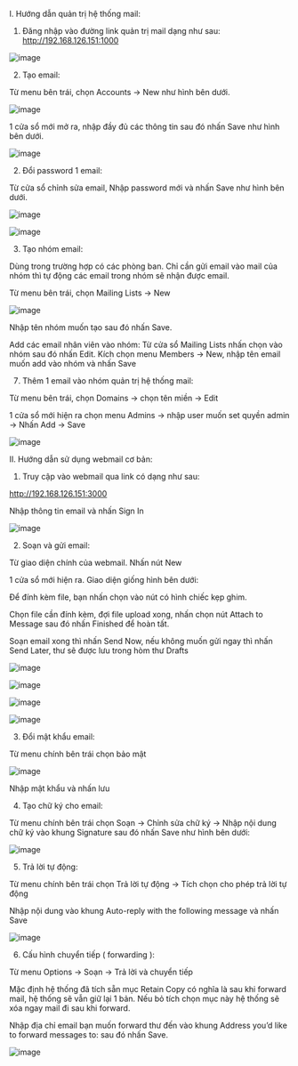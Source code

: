 I. Hướng dẫn quản trị hệ thống mail:
 
1. Đăng nhập vào đường link quản trị mail dạng như sau:
http://192.168.126.151:1000

![image](https://user-images.githubusercontent.com/97047640/175893209-bcf14871-9583-4267-9d87-148b1ffd193c.png)

2. Tạo email:

Từ menu bên trái, chọn Accounts → New như hình bên dưới.

![image](https://user-images.githubusercontent.com/97047640/175893254-848f6639-bc36-4c8d-9840-fd53225c33d5.png)

1 cửa sổ mới mở ra, nhập đầy đủ các thông tin sau đó nhấn Save như hình bên dưới.

![image](https://user-images.githubusercontent.com/97047640/175893419-373bfec4-4b98-46af-acfc-216ea49b03e9.png)

2. Đổi password 1 email:

Từ cửa sổ chỉnh sửa email, Nhập password mới và nhấn Save như hình bên dưới.

![image](https://user-images.githubusercontent.com/97047640/175894125-6bda6f4d-e17e-4be9-8d4b-1d0c3fdef56b.png)

![image](https://user-images.githubusercontent.com/97047640/175894183-d8096b53-91cb-4444-b76d-c3687462d225.png)


3. Tạo nhóm email:

Dùng trong trường hợp có các phòng ban. Chỉ cần gửi email vào mail của nhóm thì tự động các email trong nhóm sẽ nhận được email.

Từ menu bên trái, chọn Mailing Lists → New

![image](https://user-images.githubusercontent.com/97047640/175894265-ee251e4e-9d32-4920-a58e-022bc8130a0d.png)

Nhập tên nhóm muốn tạo sau đó nhấn Save.

Add các email nhân viên vào nhóm: Từ cửa sổ Mailing Lists nhấn chọn vào nhóm sau đó nhấn Edit. Kích chọn menu Members → New, nhập tên email muốn add vào nhóm và nhấn Save

7. Thêm 1 email vào nhóm quản trị hệ thống mail:

Từ menu bên trái, chọn Domains → chọn tên miền → Edit

1 cửa sổ mới hiện ra chọn menu Admins → nhập user muốn set quyền admin → Nhấn Add → Save

![image](https://user-images.githubusercontent.com/97047640/175894432-754c8b59-5cfb-43a3-bf68-ee7710c34bc8.png)

II. Hướng dẫn sử dụng webmail cơ bản:

1. Truy cập vào webmail qua link có dạng như sau:

http://192.168.126.151:3000

Nhập thông tin email và nhấn Sign In

![image](https://user-images.githubusercontent.com/97047640/175896294-bb97ac4a-ebe9-4ada-b25f-c732fdd8ff5e.png)

2. Soạn và gửi email:

Từ giao diện chính của webmail. Nhấn nút New

1 cửa sổ mới hiện ra. Giao diện giống hình bên dưới:

Để đính kèm file, bạn nhấn chọn vào nút có hình chiếc kẹp ghim.

Chọn file cần đính kèm, đợi file upload xong, nhấn chọn nút Attach to Message sau đó nhấn Finished để hoàn tất.

Soạn email xong thì nhấn Send Now, nếu không muốn gửi ngay thì nhấn Send Later, thư sẽ được lưu trong hòm thư Drafts

![image](https://user-images.githubusercontent.com/97047640/175897111-552165e1-d021-4de1-88c5-a6e0756fa1b0.png)

![image](https://user-images.githubusercontent.com/97047640/175897180-45fcc48c-6f1b-4976-a99e-b18cd0f91d55.png)

![image](https://user-images.githubusercontent.com/97047640/175897273-08415eba-5ac9-42fe-b072-9426a2ea040a.png)

![image](https://user-images.githubusercontent.com/97047640/175897460-716c83cb-ff46-4c7b-98db-2376fc009ea0.png)

3. Đổi mật khẩu email:

Từ menu chính bên trái chọn bảo mật

![image](https://user-images.githubusercontent.com/97047640/175897712-8982ae75-0bcd-4db9-8179-908ef43d0728.png)

Nhập mật khẩu và nhấn lưu

4. Tạo chữ ký cho email:

Từ menu chính bên trái chọn Soạn → Chỉnh sửa chữ ký → Nhập nội dung chữ ký vào khung Signature sau đó nhấn Save như hình bên dưới:

![image](https://user-images.githubusercontent.com/97047640/175898320-0b88dab4-b2ef-4972-8886-42b666865377.png)

5. Trả lời tự động:

Từ menu chính bên trái chọn Trả lời tự động → Tích chọn cho phép trả lời tự động

Nhập nội dung vào khung Auto-reply with the following message và nhấn Save

![image](https://user-images.githubusercontent.com/97047640/175898568-c1a320b0-1209-46cc-8234-9304dd4f2708.png)

6. Cấu hình chuyển tiếp ( forwarding ):

Từ menu Options → Soạn → Trả lời và chuyển tiếp 

Mặc định hệ thống đã tích sẵn mục Retain Copy có nghĩa là sau khi forward mail, hệ thống sẽ vẫn giữ lại 1 bản. Nếu bỏ tích chọn mục này hệ thống sẽ xóa ngay mail đi sau khi forward.

Nhập địa chỉ email bạn muốn forward thư đến vào khung Address you’d like to forward messages to: sau đó nhấn Save.

![image](https://user-images.githubusercontent.com/97047640/175898917-437f15f6-1134-4d88-99c4-b0df378b1e18.png)
